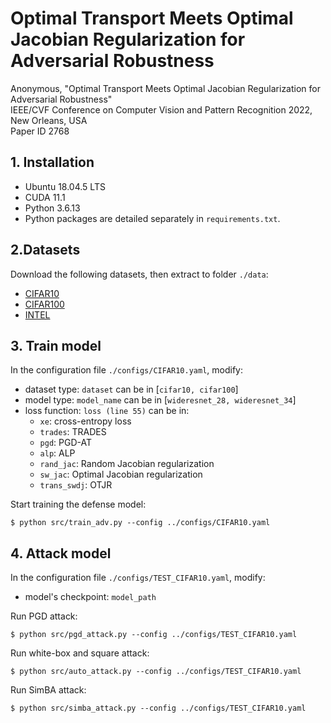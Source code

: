 # Optimal Transport Meets Optimal Jacobian Regularization for Adversarial Robustness
Anonymous, "Optimal Transport Meets Optimal Jacobian Regularization for Adversarial Robustness"  <br /> 
IEEE/CVF Conference on Computer Vision and Pattern Recognition 2022, New Orleans, USA <br /> 
Paper ID 2768 <br /> 


## 1. Installation
- Ubuntu 18.04.5 LTS
- CUDA 11.1
- Python 3.6.13
- Python packages are detailed separately in ```requirements.txt```.

## 2.Datasets
Download the following datasets, then extract to folder ```./data```:
- [CIFAR10](https://www.cs.toronto.edu/~kriz/cifar-10-python.tar.gz)
- [CIFAR100](https://www.cs.toronto.edu/~kriz/cifar-100-python.tar.gz)
- [INTEL](https://www.kaggle.com/puneet6060/intel-image-classification) 

## 3. Train model
In the configuration file ```./configs/CIFAR10.yaml```, modify:
+ dataset type: ```dataset``` can be in [```cifar10, cifar100```]
+ model type: ```model_name``` can be in [```wideresnet_28, wideresnet_34```]
+ loss function: ```loss (line 55)``` can be in:
  + ```xe```: cross-entropy loss
  + ```trades```: TRADES
  + ```pgd```: PGD-AT
  + ```alp```: ALP
  + ```rand_jac```: Random Jacobian regularization
  + ```sw_jac```: Optimal Jacobian regularization
  + ```trans_swdj```: OTJR
  
Start training the defense model:
```
$ python src/train_adv.py --config ../configs/CIFAR10.yaml
```
## 4. Attack model
In the configuration file ```./configs/TEST_CIFAR10.yaml```, modify:
+ model's checkpoint: ```model_path```

Run PGD attack:
```
$ python src/pgd_attack.py --config ../configs/TEST_CIFAR10.yaml
```
Run white-box and square attack:
```
$ python src/auto_attack.py --config ../configs/TEST_CIFAR10.yaml
```
Run SimBA attack:
```
$ python src/simba_attack.py --config ../configs/TEST_CIFAR10.yaml
```
